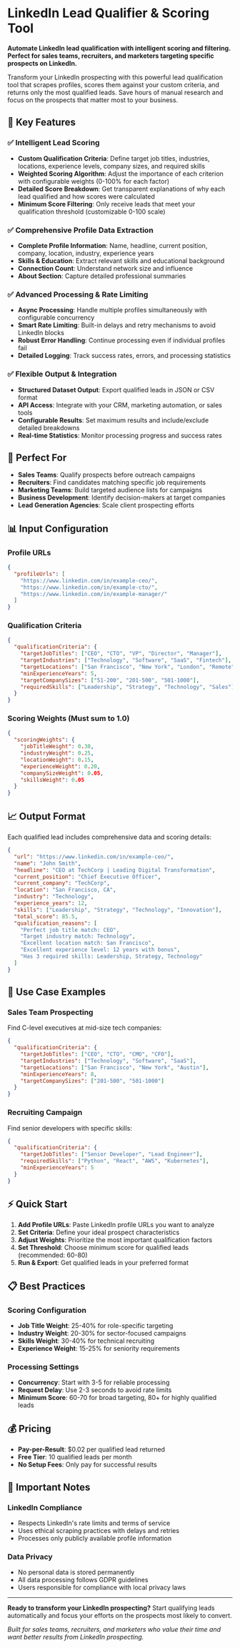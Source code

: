 # LinkedIn Lead Qualifier & Scoring Tool

**Automate LinkedIn lead qualification with intelligent scoring and filtering. Perfect for sales teams, recruiters, and marketers targeting specific prospects on LinkedIn.**

Transform your LinkedIn prospecting with this powerful lead qualification tool that scrapes profiles, scores them against your custom criteria, and returns only the most qualified leads. Save hours of manual research and focus on the prospects that matter most to your business.

## 🚀 Key Features

### ✅ **Intelligent Lead Scoring**
- **Custom Qualification Criteria**: Define target job titles, industries, locations, experience levels, company sizes, and required skills
- **Weighted Scoring Algorithm**: Adjust the importance of each criterion with configurable weights (0-100% for each factor)
- **Detailed Score Breakdown**: Get transparent explanations of why each lead qualified and how scores were calculated
- **Minimum Score Filtering**: Only receive leads that meet your qualification threshold (customizable 0-100 scale)

### ✅ **Comprehensive Profile Data Extraction**
- **Complete Profile Information**: Name, headline, current position, company, location, industry, experience years
- **Skills & Education**: Extract relevant skills and educational background
- **Connection Count**: Understand network size and influence
- **About Section**: Capture detailed professional summaries

### ✅ **Advanced Processing & Rate Limiting**
- **Async Processing**: Handle multiple profiles simultaneously with configurable concurrency
- **Smart Rate Limiting**: Built-in delays and retry mechanisms to avoid LinkedIn blocks
- **Robust Error Handling**: Continue processing even if individual profiles fail
- **Detailed Logging**: Track success rates, errors, and processing statistics

### ✅ **Flexible Output & Integration**
- **Structured Dataset Output**: Export qualified leads in JSON or CSV format
- **API Access**: Integrate with your CRM, marketing automation, or sales tools
- **Configurable Results**: Set maximum results and include/exclude detailed breakdowns
- **Real-time Statistics**: Monitor processing progress and success rates

## 💼 Perfect For

- **Sales Teams**: Qualify prospects before outreach campaigns
- **Recruiters**: Find candidates matching specific job requirements  
- **Marketing Teams**: Build targeted audience lists for campaigns
- **Business Development**: Identify decision-makers at target companies
- **Lead Generation Agencies**: Scale client prospecting efforts

## 📊 Input Configuration

### Profile URLs
```json
{
  "profileUrls": [
    "https://www.linkedin.com/in/example-ceo/",
    "https://www.linkedin.com/in/example-cto/",
    "https://www.linkedin.com/in/example-manager/"
  ]
}
```

### Qualification Criteria
```json
{
  "qualificationCriteria": {
    "targetJobTitles": ["CEO", "CTO", "VP", "Director", "Manager"],
    "targetIndustries": ["Technology", "Software", "SaaS", "Fintech"],
    "targetLocations": ["San Francisco", "New York", "London", "Remote"],
    "minExperienceYears": 5,
    "targetCompanySizes": ["51-200", "201-500", "501-1000"],
    "requiredSkills": ["Leadership", "Strategy", "Technology", "Sales"]
  }
}
```

### Scoring Weights (Must sum to 1.0)
```json
{
  "scoringWeights": {
    "jobTitleWeight": 0.30,
    "industryWeight": 0.25,
    "locationWeight": 0.15,
    "experienceWeight": 0.20,
    "companySizeWeight": 0.05,
    "skillsWeight": 0.05
  }
}
```

## 📈 Output Format

Each qualified lead includes comprehensive data and scoring details:

```json
{
  "url": "https://www.linkedin.com/in/example-ceo/",
  "name": "John Smith",
  "headline": "CEO at TechCorp | Leading Digital Transformation",
  "current_position": "Chief Executive Officer",
  "current_company": "TechCorp",
  "location": "San Francisco, CA",
  "industry": "Technology",
  "experience_years": 12,
  "skills": ["Leadership", "Strategy", "Technology", "Innovation"],
  "total_score": 85.5,
  "qualification_reasons": [
    "Perfect job title match: CEO",
    "Target industry match: Technology", 
    "Excellent location match: San Francisco",
    "Excellent experience level: 12 years with bonus",
    "Has 3 required skills: Leadership, Strategy, Technology"
  ]
}
```

## 🎯 Use Case Examples

### Sales Team Prospecting
Find C-level executives at mid-size tech companies:
```json
{
  "qualificationCriteria": {
    "targetJobTitles": ["CEO", "CTO", "CMO", "CFO"],
    "targetIndustries": ["Technology", "Software", "SaaS"],
    "targetLocations": ["San Francisco", "New York", "Austin"],
    "minExperienceYears": 8,
    "targetCompanySizes": ["201-500", "501-1000"]
  }
}
```

### Recruiting Campaign
Find senior developers with specific skills:
```json
{
  "qualificationCriteria": {
    "targetJobTitles": ["Senior Developer", "Lead Engineer"],
    "requiredSkills": ["Python", "React", "AWS", "Kubernetes"],
    "minExperienceYears": 5
  }
}
```

## ⚡ Quick Start

1. **Add Profile URLs**: Paste LinkedIn profile URLs you want to analyze
2. **Set Criteria**: Define your ideal prospect characteristics
3. **Adjust Weights**: Prioritize the most important qualification factors
4. **Set Threshold**: Choose minimum score for qualified leads (recommended: 60-80)
5. **Run & Export**: Get qualified leads in your preferred format

## 📋 Best Practices

### Scoring Configuration
- **Job Title Weight**: 25-40% for role-specific targeting
- **Industry Weight**: 20-30% for sector-focused campaigns  
- **Skills Weight**: 30-40% for technical recruiting
- **Experience Weight**: 15-25% for seniority requirements

### Processing Settings
- **Concurrency**: Start with 3-5 for reliable processing
- **Request Delay**: Use 2-3 seconds to avoid rate limits
- **Minimum Score**: 60-70 for broad targeting, 80+ for highly qualified leads

## 💰 Pricing

- **Pay-per-Result**: $0.02 per qualified lead returned
- **Free Tier**: 10 qualified leads per month
- **No Setup Fees**: Only pay for successful results

## 🚨 Important Notes

### LinkedIn Compliance
- Respects LinkedIn's rate limits and terms of service
- Uses ethical scraping practices with delays and retries
- Processes only publicly available profile information

### Data Privacy
- No personal data is stored permanently
- All data processing follows GDPR guidelines
- Users responsible for compliance with local privacy laws

---

**Ready to transform your LinkedIn prospecting?** Start qualifying leads automatically and focus your efforts on the prospects most likely to convert.

*Built for sales teams, recruiters, and marketers who value their time and want better results from LinkedIn prospecting.*
